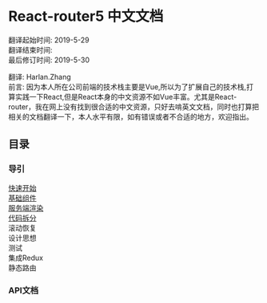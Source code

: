 # React-router5 中文文档
翻译起始时间: 2019-5-29  
翻译结束时间:   
最后修订时间: 2019-5-30

翻译: Harlan.Zhang  
前言: 因为本人所在公司前端的技术栈主要是Vue,所以为了扩展自己的技术栈,打算实践一下React,但是React本身的中文资源不如Vue丰富。尤其是React-router，我在网上没有找到很合适的中文资源，只好去啃英文文档，同时也打算把相关的文档翻译一下，本人水平有限，如有错误或者不合适的地方，欢迎指出。  

## 目录
  
### 导引
[快速开始](https://github.com/Harlan-ZhangDongXing/React-router-chinese/blob/master/guides/Quick%20Start.md)  
[基础组件](https://github.com/Harlan-ZhangDongXing/React-router-chinese/blob/master/guides/Basic%20Components.md)  
[服务端渲染](https://github.com/Harlan-ZhangDongXing/React-router-chinese/blob/master/guides/Server%20Rendering.md)  
[代码拆分](https://github.com/Harlan-ZhangDongXing/React-router-chinese/blob/master/guides/Server%20Rendering.md)  
滚动恢复  
设计思想  
测试  
集成Redux  
静态路由

### API文档




